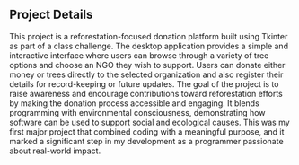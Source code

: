 ## Project Details
This project is a reforestation-focused donation platform built using Tkinter as part of a class challenge. The desktop application provides a simple and interactive interface where users can browse through a variety of tree options and choose an NGO they wish to support. Users can donate either money or trees directly to the selected organization and also register their details for record-keeping or future updates.
The goal of the project is to raise awareness and encourage contributions toward reforestation efforts by making the donation process accessible and engaging. It blends programming with environmental consciousness, demonstrating how software can be used to support social and ecological causes. This was my first major project that combined coding with a meaningful purpose, and it marked a significant step in my development as a programmer passionate about real-world impact.
